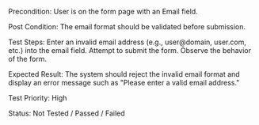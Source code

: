
Precondition: User is on the form page with an Email field.

Post Condition: The email format should be validated before submission.

Test Steps:
Enter an invalid email address (e.g., user@domain, user.com, etc.) into the email field.
Attempt to submit the form.
Observe the behavior of the form.

Expected Result:
The system should reject the invalid email format and display an error message such as "Please enter a valid email address."

Test Priority: High

Status: Not Tested / Passed / Failed
